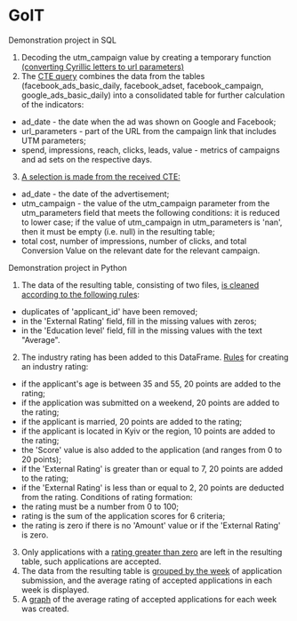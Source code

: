 # GoIT
Demonstration project in SQL
1. Decoding the utm_campaign value by creating a temporary function [(converting Cyrillic letters to url parameters)](https://github.com/Andriy-9/GoIT/blob/302d60893d057edf9c3c4764c38064c05ee67289/Demonstration_project_SQL.txt#L1)
2. The [CTE query](https://github.com/Andriy-9/GoIT/blob/302d60893d057edf9c3c4764c38064c05ee67289/Demonstration_project_SQL.txt#L45) combines the data from the tables (facebook_ads_basic_daily, facebook_adset, facebook_campaign, google_ads_basic_daily) into a consolidated table for further calculation of the indicators:
- ad_date - the date when the ad was shown on Google and Facebook;
- url_parameters - part of the URL from the campaign link that includes UTM parameters;
- spend, impressions, reach, clicks, leads, value - metrics of campaigns and ad sets on the respective days.
3. [A selection is made from the received CTE:](https://github.com/Andriy-9/GoIT/blob/302d60893d057edf9c3c4764c38064c05ee67289/Demonstration_project_SQL.txt#L130)
- ad_date - the date of the advertisement;
- utm_campaign - the value of the utm_campaign parameter from the utm_parameters field that meets the following conditions: it is reduced to lower case; if the value of utm_campaign in utm_parameters is 'nan', then it must be empty (i.e. null) in the resulting table;
- total cost, number of impressions, number of clicks, and total Conversion Value on the relevant date for the relevant campaign.

Demonstration project in Python
1. The data of the resulting table, consisting of two files, [is cleaned according to the following rules](https://github.com/Andriy-9/GoIT/blob/9a86bae164fc4763e36fc5d047cb9ce8d4dba770/Demonstration_project_Python#L1):
- duplicates of 'applicant_id' have been removed;
- in the 'External Rating' field, fill in the missing values with zeros;
- in the 'Education level' field, fill in the missing values with the text "Average".
2. The industry rating has been added to this DataFrame.
[Rules](https://github.com/Andriy-9/GoIT/blob/becfd94652a78fcf4a6e2bf6c82438e8ca1f368d/Demonstration_project_Python#L32) for creating an industry rating:
- if the applicant's age is between 35 and 55, 20 points are added to the rating;
- if the application was submitted on a weekend, 20 points are added to the rating;
- if the applicant is married, 20 points are added to the rating;
- if the applicant is located in Kyiv or the region, 10 points are added to the rating;
- the 'Score' value is also added to the application (and ranges from 0 to 20 points);
- if the 'External Rating' is greater than or equal to 7, 20 points are added to the rating;
- if the 'External Rating' is less than or equal to 2, 20 points are deducted from the rating.
Conditions of rating formation:
- the rating must be a number from 0 to 100;
- rating is the sum of the application scores for 6 criteria;
- the rating is zero if there is no 'Amount' value or if the 'External Rating' is zero.
3. Only applications with a [rating greater than zero](https://github.com/Andriy-9/GoIT/blob/becfd94652a78fcf4a6e2bf6c82438e8ca1f368d/Demonstration_project_Python#L69) are left in the resulting table, such applications are accepted.
4. The data from the resulting table is [grouped by the week](https://github.com/Andriy-9/GoIT/blob/becfd94652a78fcf4a6e2bf6c82438e8ca1f368d/Demonstration_project_Python#L83) of application submission, and the average rating of accepted applications in each week is displayed.
5. A [graph](https://github.com/Andriy-9/GoIT/blob/becfd94652a78fcf4a6e2bf6c82438e8ca1f368d/Demonstration_project_Python#L90) of the average rating of accepted applications for each week was created.
